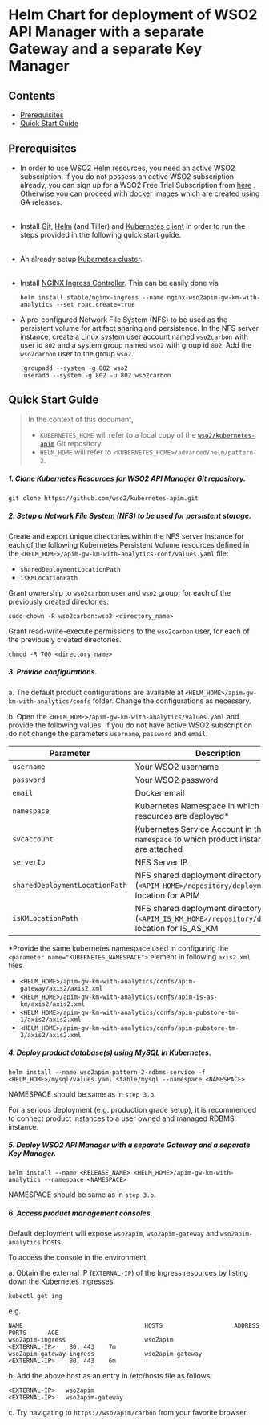 # Helm Chart for deployment of WSO2 API Manager with a separate Gateway and a separate Key Manager

## Contents

* [Prerequisites](#prerequisites)
* [Quick Start Guide](#quick-start-guide)

## Prerequisites

* In order to use WSO2 Helm resources, you need an active WSO2 subscription. If you do not possess an active WSO2
  subscription already, you can sign up for a WSO2 Free Trial Subscription from [here](https://wso2.com/free-trial-subscription)
  . Otherwise you can proceed with docker images which are created using GA releases.<br><br>

* Install [Git](https://git-scm.com/book/en/v2/Getting-Started-Installing-Git), [Helm](https://github.com/kubernetes/helm/blob/master/docs/install.md)
(and Tiller) and [Kubernetes client](https://kubernetes.io/docs/tasks/tools/install-kubectl/) in order to run the 
steps provided in the following quick start guide.<br><br>

* An already setup [Kubernetes cluster](https://kubernetes.io/docs/setup/pick-right-solution/).<br><br>

* Install [NGINX Ingress Controller](https://kubernetes.github.io/ingress-nginx/deploy/). This can
 be easily done via 
  ```
  helm install stable/nginx-ingress --name nginx-wso2apim-gw-km-with-analytics --set rbac.create=true
  ```
* A pre-configured Network File System (NFS) to be used as the persistent volume for artifact sharing and persistence.
In the NFS server instance, create a Linux system user account named `wso2carbon` with user id `802` and a system group named `wso2` with group id `802`.
Add the `wso2carbon` user to the group `wso2`.

  ```
   groupadd --system -g 802 wso2
   useradd --system -g 802 -u 802 wso2carbon
  ```  
  
## Quick Start Guide

>In the context of this document, <br>
>* `KUBERNETES_HOME` will refer to a local copy of the [`wso2/kubernetes-apim`](https://github.com/wso2/kubernetes-apim/)
Git repository. <br>
>* `HELM_HOME` will refer to `<KUBERNETES_HOME>/advanced/helm/pattern-2`. <br>

##### 1. Clone Kubernetes Resources for WSO2 API Manager Git repository.

```
git clone https://github.com/wso2/kubernetes-apim.git
```

##### 2. Setup a Network File System (NFS) to be used for persistent storage.

Create and export unique directories within the NFS server instance for each of the following Kubernetes Persistent Volume
resources defined in the `<HELM_HOME>/apim-gw-km-with-analytics-conf/values.yaml` file:

* `sharedDeploymentLocationPath`
* `isKMLocationPath`

Grant ownership to `wso2carbon` user and `wso2` group, for each of the previously created directories.

  ```
  sudo chown -R wso2carbon:wso2 <directory_name>
  ```

Grant read-write-execute permissions to the `wso2carbon` user, for each of the previously created directories.

  ```
  chmod -R 700 <directory_name>
  ```
  
##### 3. Provide configurations.

a. The default product configurations are available at `<HELM_HOME>/apim-gw-km-with-analytics/confs` folder. Change the
configurations as necessary.

b. Open the `<HELM_HOME>/apim-gw-km-with-analytics/values.yaml` and provide the following values. If you do not have active 
WSO2 subscription do not change the parameters `username`, `password` and `email`.

| Parameter                       | Description                                                                               |
|---------------------------------|-------------------------------------------------------------------------------------------|
| `username`                      | Your WSO2 username                                                                        |
| `password`                      | Your WSO2 password                                                                        |
| `email`                         | Docker email                                                                              |
| `namespace`                     | Kubernetes Namespace in which the resources are deployed*                                  |
| `svcaccount`                    | Kubernetes Service Account in the `namespace` to which product instance pods are attached |
| `serverIp`                      | NFS Server IP                                                                             |
| `sharedDeploymentLocationPath`  | NFS shared deployment directory (`<APIM_HOME>/repository/deployment`) location for APIM   |
| `isKMLocationPath`              | NFS shared deployment directory (`<APIM_IS_KM_HOME>/repository/deployment`) location for IS_AS_KM |

*Provide the same kubernetes namespace used in configuring the `<parameter name="KUBERNETES_NAMESPACE">` element in following `axis2.xml` files
* `<HELM_HOME>/apim-gw-km-with-analytics/confs/apim-gateway/axis2/axis2.xml`
* `<HELM_HOME>/apim-gw-km-with-analytics/confs/apim-is-as-km/axis2/axis2.xml`
* `<HELM_HOME>/apim-gw-km-with-analytics/confs/apim-pubstore-tm-1/axis2/axis2.xml`
* `<HELM_HOME>/apim-gw-km-with-analytics/confs/apim-pubstore-tm-2/axis2/axis2.xml`

##### 4. Deploy product database(s) using MySQL in Kubernetes.

```
helm install --name wso2apim-pattern-2-rdbms-service -f <HELM_HOME>/mysql/values.yaml stable/mysql --namespace <NAMESPACE>
```

NAMESPACE should be same as in `step 3.b`.

For a serious deployment (e.g. production grade setup), it is recommended to connect product instances to a user owned and managed RDBMS instance.

##### 5. Deploy WSO2 API Manager with a separate Gateway and a separate Key Manager.

```
helm install --name <RELEASE_NAME> <HELM_HOME>/apim-gw-km-with-analytics --namespace <NAMESPACE>
```

NAMESPACE should be same as in `step 3.b`.

##### 6. Access product management consoles.

Default deployment will expose `wso2apim`, `wso2apim-gateway` and `wso2apim-analytics` hosts.

To access the console in the environment,

a. Obtain the external IP (`EXTERNAL-IP`) of the Ingress resources by listing down the Kubernetes Ingresses.

  ```
  kubectl get ing
  ```

e.g.

```
NAME                                  HOSTS                    ADDRESS          PORTS      AGE
wso2apim-ingress                      wso2apim                 <EXTERNAL-IP>    80, 443    7m 
wso2apim-gateway-ingress              wso2apim-gateway         <EXTERNAL-IP>    80, 443    6m
```

b. Add the above host as an entry in /etc/hosts file as follows:

```
<EXTERNAL-IP>	wso2apim
<EXTERNAL-IP>	wso2apim-gateway
```

c. Try navigating to `https://wso2apim/carbon` from your favorite browser.
